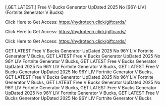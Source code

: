 [.GET.LATEST.] Free V-Bucks Generator UpDated 2025 No [96Y-LIV] (Fortnite Generator V Bucks)

Click Here to Get Access: https://hydrotech.click/giftcards/

Click Here to Get Access: https://hydrotech.click/giftcards/

Click Here to Get Access: https://hydrotech.click/giftcards/

 GET LATEST Free V Bucks Generator UpDated 2025 No 96Y LIV Fortnite Generator V Bucks, GET LATEST Free V Bucks Generator UpDated 2025 No 96Y LIV Fortnite Generator V Bucks, GET LATEST Free V Bucks Generator UpDated 2025 No 96Y LIV Fortnite Generator V Bucks, GET LATEST Free V Bucks Generator UpDated 2025 No 96Y LIV Fortnite Generator V Bucks, GET LATEST Free V Bucks Generator UpDated 2025 No 96Y LIV Fortnite Generator V Bucks, GET LATEST Free V Bucks Generator UpDated 2025 No 96Y LIV Fortnite Generator V Bucks, GET LATEST Free V Bucks Generator UpDated 2025 No 96Y LIV Fortnite Generator V Bucks, GET LATEST Free V Bucks Generator UpDated 2025 No 96Y LIV Fortnite Generator V Bucks
